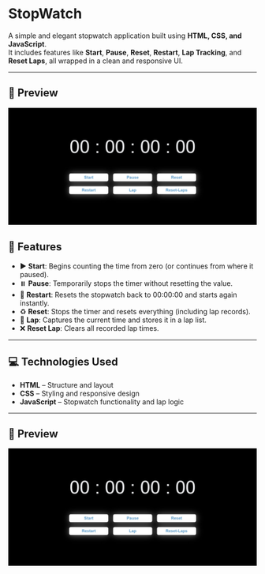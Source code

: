 # StopWatch

A simple and elegant stopwatch application built using **HTML, CSS, and JavaScript**.  
It includes features like **Start**, **Pause**, **Reset**, **Restart**, **Lap Tracking**, and **Reset Laps**, all wrapped in a clean and responsive UI.

---
## 📸 Preview

![StopWatch](./StopWatch.jpg)


## 🎯 Features

- ▶️ **Start**: Begins counting the time from zero (or continues from where it paused).
- ⏸️ **Pause**: Temporarily stops the timer without resetting the value.
- 🔁 **Restart**: Resets the stopwatch back to 00:00:00 and starts again instantly.
- ♻️ **Reset**: Stops the timer and resets everything (including lap records).
- 🏁 **Lap**: Captures the current time and stores it in a lap list.
- ❌ **Reset Lap**: Clears all recorded lap times.

---

## 💻 Technologies Used

- **HTML** – Structure and layout  
- **CSS** – Styling and responsive design  
- **JavaScript** – Stopwatch functionality and lap logic

---

## 📸 Preview

![StopWatch](./StopWatch.jpg)


